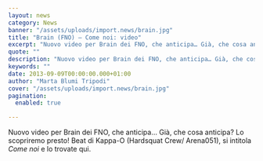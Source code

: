 ```yaml
---
layout: news
category: News
banner: "/assets/uploads/import.news/brain.jpg"
title: "Brain (FNO) – Come noi: video"
excerpt: "Nuovo video per Brain dei FNO, che anticipa… Già, che cosa anticipa? Lo scopriremo presto! Beat di Kappa-O (Hardsquat Crew/ Arena051), si intitola Come noi e lo trovate qui.  "
quote: ""
description: "Nuovo video per Brain dei FNO, che anticipa… Già, che cosa anticipa? Lo scopriremo presto! Beat di Kappa-O (Hardsquat Crew/ Arena051), si intitola Come noi e lo trovate qui.  "
keywords: ""
date: 2013-09-09T00:00:00.000+01:00
author: "Marta Blumi Tripodi"
cover: "/assets/uploads/import.news/brain.jpg"
pagination:
  enabled: true

---
```


Nuovo video per Brain dei FNO, che anticipa… Già, che cosa anticipa? Lo scopriremo presto! Beat di Kappa-O (Hardsquat Crew/ Arena051), si intitola _Come noi_ e lo trovate qui.

  